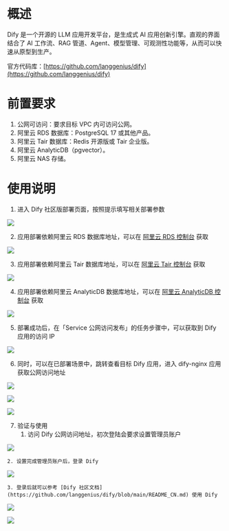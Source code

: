# 概述
Dify 是一个开源的 LLM 应用开发平台，是生成式 AI 应用创新引擎。直观的界面结合了 AI 工作流、RAG 管道、Agent、模型管理、可观测性功能等，从而可以快速从原型到生产。



官方代码库：[https://github.com/langgenius/dify](https://github.com/langgenius/dify)

# 前置要求
1. 公网可访问：要求目标 VPC 内可访问公网。
2. 阿里云 RDS 数据库：PostgreSQL 17 或其他产品。
3. 阿里云 Tair 数据库：Redis 开源版或 Tair 企业版。
4. 阿里云 AnalyticDB（pgvector）。
5. 阿里云 NAS 存储。

# 使用说明
1. 进入 Dify 社区版部署页面，按照提示填写相关部署参数

![](https://intranetproxy.alipay.com/skylark/lark/0/2025/png/168355/1744345314758-640841da-1564-41ec-88ab-672357d88203.png)

2. 应用部署依赖阿里云 RDS 数据库地址，可以在 [阿里云 RDS 控制台](https://rds.console.aliyun.com/) 获取

![](https://intranetproxy.alipay.com/skylark/lark/0/2025/png/168355/1744345531335-28de5a9f-1724-403c-b4c7-1de1c5e0c343.png)

3. 应用部署依赖阿里云 Tair 数据库地址，可以在 [阿里云 Tair 控制台](https://kvstore.console.aliyun.com) 获取

![](https://intranetproxy.alipay.com/skylark/lark/0/2025/png/168355/1744345660246-fee44880-7a38-4e96-882b-45a9f487123c.png)

4. 应用部署依赖阿里云 AnalyticDB 数据库地址，可以在 [阿里云 AnalyticDB 控制台](https://gpdbnext.console.aliyun.com/gpdb/) 获取

![](https://intranetproxy.alipay.com/skylark/lark/0/2025/png/168355/1744345804555-ef332bb0-177e-498c-b6dd-a357384479c8.png)

5. 部署成功后，在「Service 公网访问发布」的任务步骤中，可以获取到 Dify 应用的访问 IP

![](https://intranetproxy.alipay.com/skylark/lark/0/2025/png/168355/1744345939924-135c3586-141f-4894-be96-da9840f3f293.png)

6. 同时，可以在已部署场景中，跳转查看目标 Dify 应用，进入 dify-nginx 应用获取公网访问地址

![](https://intranetproxy.alipay.com/skylark/lark/0/2025/png/168355/1744346002207-3df51e69-3a56-465b-bb4a-204f011eea64.png)

![](https://intranetproxy.alipay.com/skylark/lark/0/2025/png/168355/1744346048377-50968f54-b6e1-4018-b67d-ac911b765b3b.png)

![](https://intranetproxy.alipay.com/skylark/lark/0/2025/png/168355/1744346068396-6597651b-458b-47c7-86fd-24e364e3d1e7.png)

7. 验证与使用
    1. 访问 Dify 公网访问地址，初次登陆会要求设置管理员账户

![](https://intranetproxy.alipay.com/skylark/lark/0/2025/png/168355/1744346218480-fd097fb5-692c-49a3-9bd2-e2c264e06f0d.png)

    2. 设置完成管理员账户后，登录 Dify

![](https://intranetproxy.alipay.com/skylark/lark/0/2025/png/168355/1744346255071-bf175ad5-6ac3-474f-b574-925126c97427.png)

    3. 登录后就可以参考 [Dify 社区文档](https://github.com/langgenius/dify/blob/main/README_CN.md) 使用 Dify

![](https://intranetproxy.alipay.com/skylark/lark/0/2025/png/168355/1744346358447-e66e86d5-09a3-4a08-bf22-137c1cc36871.png)

![](https://intranetproxy.alipay.com/skylark/lark/0/2025/png/168355/1744346459720-ecf70cf0-088a-48f1-b043-63acc205ca6b.png)



